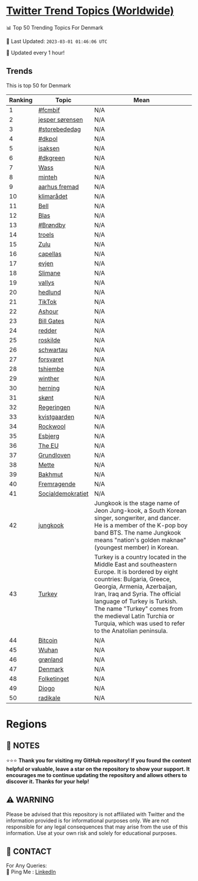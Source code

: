 [Twitter Trend Topics (Worldwide)](https://github.com/ErcinDedeoglu/Twitter-Trend-Topics)
==========


📊 Top 50 Trending Topics For Denmark

📆 Last Updated: `2023-03-01 01:46:06 UTC`

🔧 Updated every 1 hour!


## Trends

This is top 50 for Denmark

| Ranking | Topic | Mean |
| ------- | ------------ | ------------ |
| 1 | [#fcmbif](http://twitter.com/search?q=%23fcmbif) | N/A |
| 2 | [jesper sørensen](http://twitter.com/search?q=jesper+s%c3%b8rensen) | N/A |
| 3 | [#storebededag](http://twitter.com/search?q=%23storebededag) | N/A |
| 4 | [#dkpol](http://twitter.com/search?q=%23dkpol) | N/A |
| 5 | [isaksen](http://twitter.com/search?q=isaksen) | N/A |
| 6 | [#dkgreen](http://twitter.com/search?q=%23dkgreen) | N/A |
| 7 | [Wass](http://twitter.com/search?q=Wass) | N/A |
| 8 | [minteh](http://twitter.com/search?q=minteh) | N/A |
| 9 | [aarhus fremad](http://twitter.com/search?q=aarhus+fremad) | N/A |
| 10 | [klimarådet](http://twitter.com/search?q=klimar%c3%a5det) | N/A |
| 11 | [Bell](http://twitter.com/search?q=Bell) | N/A |
| 12 | [Blas](http://twitter.com/search?q=Blas) | N/A |
| 13 | [#Brøndby](http://twitter.com/search?q=%23Br%c3%b8ndby) | N/A |
| 14 | [troels](http://twitter.com/search?q=troels) | N/A |
| 15 | [Zulu](http://twitter.com/search?q=Zulu) | N/A |
| 16 | [capellas](http://twitter.com/search?q=capellas) | N/A |
| 17 | [evjen](http://twitter.com/search?q=evjen) | N/A |
| 18 | [Slimane](http://twitter.com/search?q=Slimane) | N/A |
| 19 | [vallys](http://twitter.com/search?q=vallys) | N/A |
| 20 | [hedlund](http://twitter.com/search?q=hedlund) | N/A |
| 21 | [TikTok](http://twitter.com/search?q=TikTok) | N/A |
| 22 | [Ashour](http://twitter.com/search?q=Ashour) | N/A |
| 23 | [Bill Gates](http://twitter.com/search?q=Bill+Gates) | N/A |
| 24 | [redder](http://twitter.com/search?q=redder) | N/A |
| 25 | [roskilde](http://twitter.com/search?q=roskilde) | N/A |
| 26 | [schwartau](http://twitter.com/search?q=schwartau) | N/A |
| 27 | [forsvaret](http://twitter.com/search?q=forsvaret) | N/A |
| 28 | [tshiembe](http://twitter.com/search?q=tshiembe) | N/A |
| 29 | [winther](http://twitter.com/search?q=winther) | N/A |
| 30 | [herning](http://twitter.com/search?q=herning) | N/A |
| 31 | [skønt](http://twitter.com/search?q=sk%c3%b8nt) | N/A |
| 32 | [Regeringen](http://twitter.com/search?q=Regeringen) | N/A |
| 33 | [kvistgaarden](http://twitter.com/search?q=kvistgaarden) | N/A |
| 34 | [Rockwool](http://twitter.com/search?q=Rockwool) | N/A |
| 35 | [Esbjerg](http://twitter.com/search?q=Esbjerg) | N/A |
| 36 | [The EU](http://twitter.com/search?q=The+EU) | N/A |
| 37 | [Grundloven](http://twitter.com/search?q=Grundloven) | N/A |
| 38 | [Mette](http://twitter.com/search?q=Mette) | N/A |
| 39 | [Bakhmut](http://twitter.com/search?q=Bakhmut) | N/A |
| 40 | [Fremragende](http://twitter.com/search?q=Fremragende) | N/A |
| 41 | [Socialdemokratiet](http://twitter.com/search?q=Socialdemokratiet) | N/A |
| 42 | [jungkook](http://twitter.com/search?q=jungkook) | Jungkook is the stage name of Jeon Jung-kook, a South Korean singer, songwriter, and dancer. He is a member of the K-pop boy band BTS. The name Jungkook means "nation's golden maknae" (youngest member) in Korean. |
| 43 | [Turkey](http://twitter.com/search?q=Turkey) | Turkey is a country located in the Middle East and southeastern Europe. It is bordered by eight countries: Bulgaria, Greece, Georgia, Armenia, Azerbaijan, Iran, Iraq and Syria. The official language of Turkey is Turkish. The name "Turkey" comes from the medieval Latin Turchia or Turquia, which was used to refer to the Anatolian peninsula. |
| 44 | [Bitcoin](http://twitter.com/search?q=Bitcoin) | N/A |
| 45 | [Wuhan](http://twitter.com/search?q=Wuhan) | N/A |
| 46 | [grønland](http://twitter.com/search?q=gr%c3%b8nland) | N/A |
| 47 | [Denmark](http://twitter.com/search?q=Denmark) | N/A |
| 48 | [Folketinget](http://twitter.com/search?q=Folketinget) | N/A |
| 49 | [Diogo](http://twitter.com/search?q=Diogo) | N/A |
| 50 | [radikale](http://twitter.com/search?q=radikale) | N/A |



# Regions




## 📝 NOTES

⭐⭐⭐ **Thank you for visiting my GitHub repository! If you found the content helpful or valuable, leave a star on the repository to show your support. It encourages me to continue updating the repository and allows others to discover it. Thanks for your help!**


## ⚠️ WARNING

Please be advised that this repository is not affiliated with Twitter and the information provided is for informational purposes only. We are not responsible for any legal consequences that may arise from the use of this information. Use at your own risk and solely for educational purposes.


## 📨 CONTACT

 For Any Queries:  
            🏓 Ping Me : [LinkedIn](https://www.linkedin.com/in/ercindedeoglu/)
